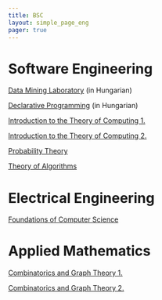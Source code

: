```yaml
---
title: BSC
layout: simple_page_eng 
pager: true
---
```


Software Engineering
=========================

[Data Mining Laboratory](https://portal.vik.bme.hu/kepzes/targyak/VISZA384/) (in Hungarian)

[Declarative Programming](http://dp.iit.bme.hu/) (in Hungarian)

[Introduction to the Theory of Computing 1.](http://cs.bme.hu/bsz1-english)

[Introduction to the Theory of Computing 2.](https://portal.vik.bme.hu/kepzes/targyak/VISZA110/en/)

[Probability Theory](https://portal.vik.bme.hu/kepzes/targyak/VISZAB00/en/)

[Theory of Algorithms](http://cs.bme.hu/thalg/)


Electrical Engineering
======================

[Foundations of Computer Science](http://cs.bme.hu/fcs/)


Applied Mathematics
===================

[Combinatorics and Graph Theory 1.](https://portal.vik.bme.hu/kepzes/targyak/VISZA025/en/) 

[Combinatorics and Graph Theory 2.](https://portal.vik.bme.hu/kepzes/targyak/VISZA026/en/) 


